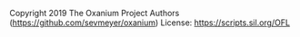 Copyright 2019 The Oxanium Project Authors (https://github.com/sevmeyer/oxanium)
License: https://scripts.sil.org/OFL
